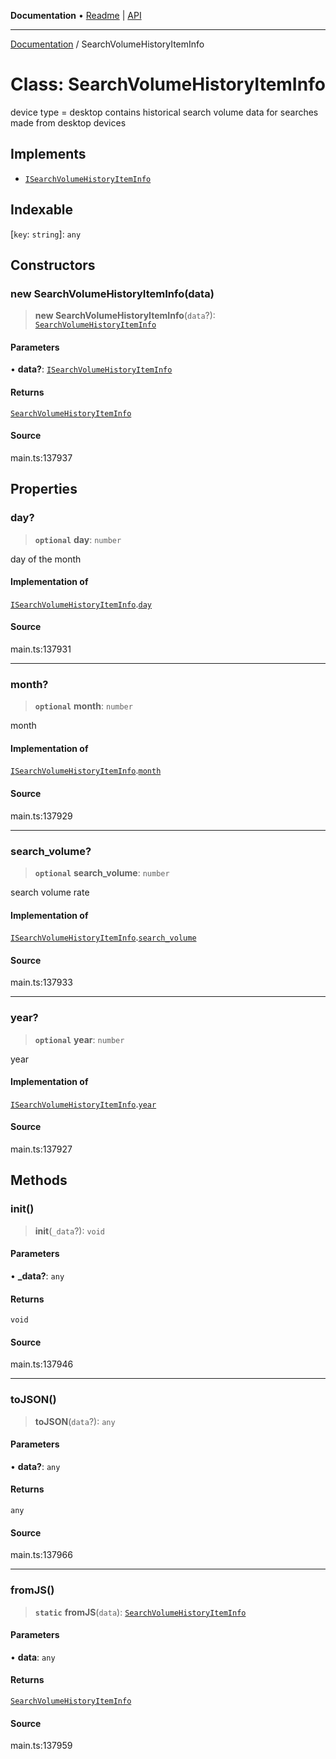 **Documentation** • [Readme](../README.md) \| [API](../globals.md)

***

[Documentation](../README.md) / SearchVolumeHistoryItemInfo

# Class: SearchVolumeHistoryItemInfo

device type = desktop contains historical search volume data for searches made from desktop devices

## Implements

- [`ISearchVolumeHistoryItemInfo`](../interfaces/ISearchVolumeHistoryItemInfo.md)

## Indexable

 \[`key`: `string`\]: `any`

## Constructors

### new SearchVolumeHistoryItemInfo(data)

> **new SearchVolumeHistoryItemInfo**(`data`?): [`SearchVolumeHistoryItemInfo`](SearchVolumeHistoryItemInfo.md)

#### Parameters

• **data?**: [`ISearchVolumeHistoryItemInfo`](../interfaces/ISearchVolumeHistoryItemInfo.md)

#### Returns

[`SearchVolumeHistoryItemInfo`](SearchVolumeHistoryItemInfo.md)

#### Source

main.ts:137937

## Properties

### day?

> **`optional`** **day**: `number`

day of the month

#### Implementation of

[`ISearchVolumeHistoryItemInfo`](../interfaces/ISearchVolumeHistoryItemInfo.md).[`day`](../interfaces/ISearchVolumeHistoryItemInfo.md#day)

#### Source

main.ts:137931

***

### month?

> **`optional`** **month**: `number`

month

#### Implementation of

[`ISearchVolumeHistoryItemInfo`](../interfaces/ISearchVolumeHistoryItemInfo.md).[`month`](../interfaces/ISearchVolumeHistoryItemInfo.md#month)

#### Source

main.ts:137929

***

### search\_volume?

> **`optional`** **search\_volume**: `number`

search volume rate

#### Implementation of

[`ISearchVolumeHistoryItemInfo`](../interfaces/ISearchVolumeHistoryItemInfo.md).[`search_volume`](../interfaces/ISearchVolumeHistoryItemInfo.md#search_volume)

#### Source

main.ts:137933

***

### year?

> **`optional`** **year**: `number`

year

#### Implementation of

[`ISearchVolumeHistoryItemInfo`](../interfaces/ISearchVolumeHistoryItemInfo.md).[`year`](../interfaces/ISearchVolumeHistoryItemInfo.md#year)

#### Source

main.ts:137927

## Methods

### init()

> **init**(`_data`?): `void`

#### Parameters

• **\_data?**: `any`

#### Returns

`void`

#### Source

main.ts:137946

***

### toJSON()

> **toJSON**(`data`?): `any`

#### Parameters

• **data?**: `any`

#### Returns

`any`

#### Source

main.ts:137966

***

### fromJS()

> **`static`** **fromJS**(`data`): [`SearchVolumeHistoryItemInfo`](SearchVolumeHistoryItemInfo.md)

#### Parameters

• **data**: `any`

#### Returns

[`SearchVolumeHistoryItemInfo`](SearchVolumeHistoryItemInfo.md)

#### Source

main.ts:137959
